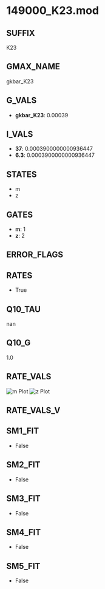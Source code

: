 # 149000_K23.mod

## SUFFIX

K23

## GMAX_NAME

gkbar_K23

## G_VALS

- **gkbar_K23**: 0.00039

## I_VALS

- **37**: 0.0003900000000936447
- **6.3**: 0.0003900000000936447

## STATES

- m
- z

## GATES

- **m**: 1
- **z**: 2

## ERROR_FLAGS


## RATES

- True

## Q10_TAU

nan

## Q10_G

1.0

## RATE_VALS

![m Plot](/Users/pbozelos/Dropbox/icg-Chai-Panos/supermodels/output_markdown_files/KCa/149000_K23.mod/images/m.png)
![z Plot](/Users/pbozelos/Dropbox/icg-Chai-Panos/supermodels/output_markdown_files/KCa/149000_K23.mod/images/z.png)

## RATE_VALS_V

## SM1_FIT

- False

## SM2_FIT

- False

## SM3_FIT

- False

## SM4_FIT

- False

## SM5_FIT

- False

